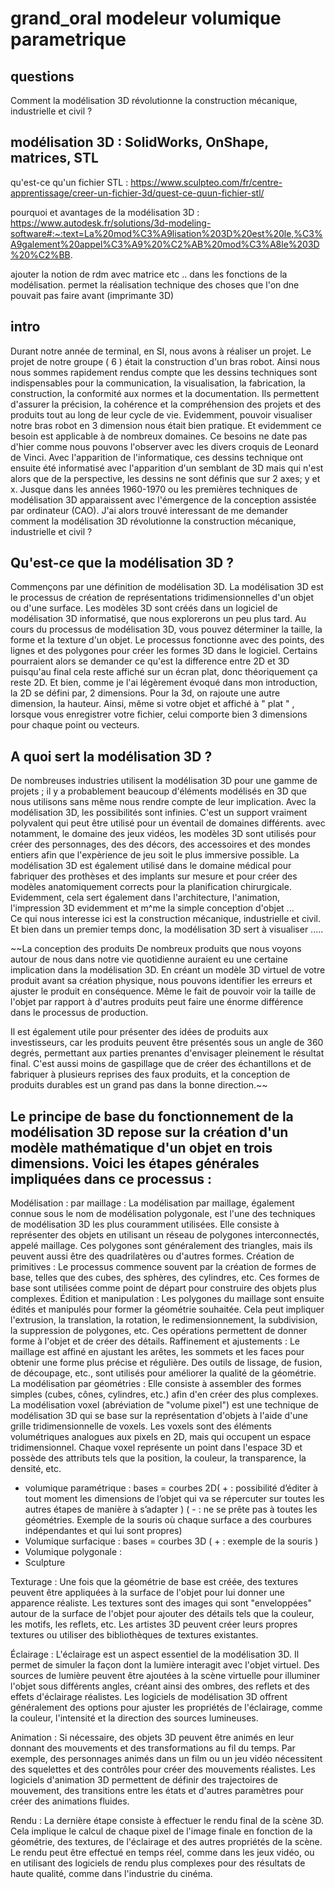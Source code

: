 # grand_oral modeleur volumique parametrique

## questions

Comment la modélisation 3D révolutionne la construction mécanique, industrielle et civil ?


## modélisation 3D : SolidWorks, OnShape, matrices, STL

qu'est-ce qu'un fichier STL : https://www.sculpteo.com/fr/centre-apprentissage/creer-un-fichier-3d/quest-ce-quun-fichier-stl/

pourquoi et avantages de la modélisation 3D : https://www.autodesk.fr/solutions/3d-modeling-software#:~:text=La%20mod%C3%A9lisation%203D%20est%20le,%C3%A9galement%20appel%C3%A9%20%C2%AB%20mod%C3%A8le%203D%20%C2%BB.

ajouter la notion de rdm avec matrice etc .. dans les fonctions de la modélisation.
permet la réalisation technique des choses que l'on dne pouvait pas faire avant (imprimante 3D)

## intro
Durant notre année de terminal, en SI, nous avons à réaliser un projet. Le projet de notre groupe ( 6 ) était la construction d'un bras robot. Ainsi nous nous sommes rapidement rendus compte que les dessins techniques sont indispensables pour la communication, la visualisation, la fabrication, la construction, la conformité aux normes et la documentation. Ils permettent d'assurer la précision, la cohérence et la compréhension des projets et des produits tout au long de leur cycle de vie. Evidemment, pouvoir visualiser notre bras robot en 3 dimension nous était bien pratique. Et evidemment ce besoin est applicable à de nombreux domaines. Ce besoins ne date pas d'hier comme nous pouvons l'observer avec les divers croquis de Leonard de Vinci. Avec l'apparition de l'informatique, ces dessins technique ont ensuite été informatisé avec l'apparition d'un semblant de 3D mais qui n'est alors que de la perspective, les dessins ne sont définis que sur 2 axes; y et x. Jusque dans les années 1960-1970 ou les premières techniques de modélisation 3D apparaissent avec l'émergence de la conception assistée par ordinateur (CAO). J'ai alors trouvé interessant de me demander comment la modélisation 3D révolutionne la construction mécanique, industrielle et civil ?

## Qu'est-ce que la modélisation 3D ?
Commençons par une définition de modélisation 3D. La modélisation 3D est le processus de création de représentations tridimensionnelles d'un objet ou d'une surface. Les modèles 3D sont créés dans un logiciel de modélisation 3D informatisé, que nous explorerons un peu plus tard. 
Au cours du processus de modélisation 3D, vous pouvez déterminer la taille, la forme et la texture d'un objet. Le processus fonctionne avec des points, des lignes et des polygones pour créer les formes 3D dans le logiciel. Certains pourraient alors se demander ce qu'est la difference entre 2D et 3D puisqu'au final cela reste affiché sur un écran plat, donc théoriquement ça reste 2D. Et bien, comme je l'ai légèrement évoqué dans mon introduction, la 2D se défini par, 2 dimensions. Pour la 3d, on rajoute une autre dimension, la hauteur. Ainsi, même si votre objet et affiché à " plat " , lorsque vous enregistrer votre fichier, celui comporte bien 3 dimensions pour chaque point ou vecteurs.

## A quoi sert la modélisation 3D ? 
De nombreuses industries utilisent la modélisation 3D pour une gamme de projets ; il y a probablement beaucoup d'éléments modélisés en 3D que nous utilisons sans même nous rendre compte de leur implication. Avec la modélisation 3D, les possibilités sont infinies. C'est un support vraiment polyvalent qui peut être utilisé pour un éventail de domaines différents. avec notamment, le domaine des jeux vidéos, les modèles 3D sont utilisés pour créer des personnages, des  des décors, des accessoires et des mondes entiers afin que l'expèrience de jeu soit le plus immersive possible. La modélisation 3D est également utilisé dans le domaine médical pour fabriquer des prothèses et des implants sur mesure et pour créer des modèles anatomiquement corrects pour la planification chirurgicale. Evidemment, cela sert également dans l'architecture, l'animation, l'impression 3D evidemment et m^me la simple conception d'objet ... <br>
Ce qui nous interesse ici est la construction mécanique, industrielle et civil. Et bien dans un premier temps donc, la modélisation 3D sert à visualiser .....



~~La conception des produits
De nombreux produits que nous voyons autour de nous dans notre vie quotidienne auraient eu une certaine implication dans la modélisation 3D. En créant un modèle 3D virtuel de votre produit avant sa création physique, nous pouvons identifier les erreurs et ajuster le produit en conséquence. Même le fait de pouvoir voir la taille de l'objet par rapport à d'autres produits peut faire une énorme différence dans le processus de production.

Il est également utile pour présenter des idées de produits aux investisseurs, car les produits peuvent être présentés sous un angle de 360 ​​degrés, permettant aux parties prenantes d'envisager pleinement le résultat final. C'est aussi moins de gaspillage que de créer des échantillons et de fabriquer à plusieurs reprises des faux produits, et la conception de produits durables est un grand pas dans la bonne direction.~~

## Le principe de base du fonctionnement de la modélisation 3D repose sur la création d'un modèle mathématique d'un objet en trois dimensions. Voici les étapes générales impliquées dans ce processus :

Modélisation : 
par maillage : La modélisation par maillage, également connue sous le nom de modélisation polygonale, est l'une des techniques de modélisation 3D les plus couramment utilisées. Elle consiste à représenter des objets en utilisant un réseau de polygones interconnectés, appelé maillage. Ces polygones sont généralement des triangles, mais ils peuvent aussi être des quadrilatères ou d'autres formes. 
Création de primitives : Le processus commence souvent par la création de formes de base, telles que des cubes, des sphères, des cylindres, etc. Ces formes de base sont utilisées comme point de départ pour construire des objets plus complexes.
Édition et manipulation : Les polygones du maillage sont ensuite édités et manipulés pour former la géométrie souhaitée. Cela peut impliquer l'extrusion, la translation, la rotation, le redimensionnement, la subdivision, la suppression de polygones, etc. Ces opérations permettent de donner forme à l'objet et de créer des détails.
Raffinement et ajustements : Le maillage est affiné en ajustant les arêtes, les sommets et les faces pour obtenir une forme plus précise et régulière. Des outils de lissage, de fusion, de découpage, etc., sont utilisés pour améliorer la qualité de la géométrie.
La modélisation par géométries : Elle consiste à assembler des formes simples (cubes, cônes, cylindres, etc.) afin d'en créer des plus complexes.
La modélisation voxel (abréviation de "volume pixel") est une technique de modélisation 3D qui se base sur la représentation d'objets à l'aide d'une grille tridimensionnelle de voxels. Les voxels sont des éléments volumétriques analogues aux pixels en 2D, mais qui occupent un espace tridimensionnel. Chaque voxel représente un point dans l'espace 3D et possède des attributs tels que la position, la couleur, la transparence, la densité, etc.

- volumique paramétrique : bases = courbes 2D( + : possibilité d’éditer à tout moment les dimensions de l’objet qui va se répercuter sur toutes les autres étapes de manière à s’adapter ) ( - : ne se prête pas à toutes les géométries. Exemple de la souris où chaque surface a des courbures indépendantes et qui lui sont propres)
- Volumique surfacique : bases = courbes 3D ( + : exemple de la souris )
- Volumique polygonale : 
- Sculpture 



Texturage : Une fois que la géométrie de base est créée, des textures peuvent être appliquées à la surface de l'objet pour lui donner une apparence réaliste. Les textures sont des images qui sont "enveloppées" autour de la surface de l'objet pour ajouter des détails tels que la couleur, les motifs, les reflets, etc. Les artistes 3D peuvent créer leurs propres textures ou utiliser des bibliothèques de textures existantes.

Éclairage : L'éclairage est un aspect essentiel de la modélisation 3D. Il permet de simuler la façon dont la lumière interagit avec l'objet virtuel. Des sources de lumière peuvent être ajoutées à la scène virtuelle pour illuminer l'objet sous différents angles, créant ainsi des ombres, des reflets et des effets d'éclairage réalistes. Les logiciels de modélisation 3D offrent généralement des options pour ajuster les propriétés de l'éclairage, comme la couleur, l'intensité et la direction des sources lumineuses.

Animation : Si nécessaire, des objets 3D peuvent être animés en leur donnant des mouvements et des transformations au fil du temps. Par exemple, des personnages animés dans un film ou un jeu vidéo nécessitent des squelettes et des contrôles pour créer des mouvements réalistes. Les logiciels d'animation 3D permettent de définir des trajectoires de mouvement, des transitions entre les états et d'autres paramètres pour créer des animations fluides.

Rendu : La dernière étape consiste à effectuer le rendu final de la scène 3D. Cela implique le calcul de chaque pixel de l'image finale en fonction de la géométrie, des textures, de l'éclairage et des autres propriétés de la scène. Le rendu peut être effectué en temps réel, comme dans les jeux vidéo, ou en utilisant des logiciels de rendu plus complexes pour des résultats de haute qualité, comme dans l'industrie du cinéma.

